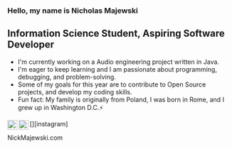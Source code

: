 ### Hello, my name is Nicholas Majewski

## Information Science Student, Aspiring Software Developer
- I'm currently working on a Audio engineering project written in Java.
- I'm eager to keep learning and I am passionate about programming, debugging, and problem-solving.
- Some of my goals for this year are to contribute to Open Source projects, and develop my coding skills.
- Fun fact: My family is originally from Poland, I was born in Rome, and I grew up in Washington D.C.⚡

[<img align="left" alt ="NMajewski | LinkedIn" width="22px" src="https://cdn.jsdelivr.net/npm/simple-icons@v3/icons/linkedin.svg" />][linkedin]
[<img align="left" alt ="NMajewski | LinkedIn" width="22px" src="https://cdn.jsdelivr.net/npm/simple-icons@v3/icons/instagram.svg" />][instagram]

[linkedin]:(https://www.linkedin.com/in/nickmaje/)
NickMajewski.com

